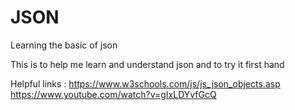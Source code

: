 # JSON

Learning the basic of json

This is to help me learn and understand json and to try it first hand

Helpful links :
https://www.w3schools.com/js/js_json_objects.asp
https://www.youtube.com/watch?v=gIxLDYvfGcQ
